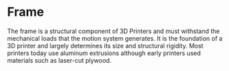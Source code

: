 # Frame

The frame is a structural component of 3D Printers and must withstand the mechanical loads that the motion system generates. It is the foundation of a 3D printer and largely determines its size and structural rigidity. Most printers today use aluminum extrusions although early printers used materials such as laser-cut plywood.

<!-- TODO: Discuss frame material and choices to make -->

